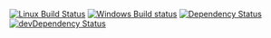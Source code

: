 [![Linux Build Status](https://img.shields.io/travis/raychaser/logpost-node/master.svg?style=flat&label=Linux%20build)](https://travis-ci.org/raychaser/logpost-node)
[![Windows Build status](https://img.shields.io/appveyor/ci/raychaser/logpost-node/master.svg?style=flat&label=Windows%20build)](https://ci.appveyor.com/project/raychaser/logpost-node/branch/master)
[![Dependency Status](https://img.shields.io/david/jshint/jshint.svg?style=flat)](https://david-dm.org/raychaser/logpost-node)
[![devDependency Status](https://img.shields.io/david/dev/jshint/jshint.svg?style=flat)](https://david-dm.org/raychaser/logpost-node#info=devDependencies)

